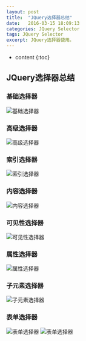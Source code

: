 ```yaml
---
layout: post
title:  "JQuery选择器总结"
date:   2016-03-15 18:09:13
categories: JQuery Selector
tags: JQuery Selector
excerpt: JQuery选择器使用。
---
```


* content
{:toc}

## JQuery选择器总结


### 基础选择器

![基础选择器](https://raw.githubusercontent.com/MagicalGuy/MyBlogPicture/master/oldpicture/%E5%9F%BA%E7%A1%80%E9%80%89%E6%8B%A9%E5%99%A8.png)

### 高级选择器

![高级选择器](https://raw.githubusercontent.com/MagicalGuy/MyBlogPicture/master/oldpicture/%E9%AB%98%E7%BA%A7%E9%80%89%E6%8B%A9%E5%99%A8.png)

### 索引选择器

![索引选择器](https://raw.githubusercontent.com/MagicalGuy/MyBlogPicture/master/oldpicture/%E7%B4%A2%E5%BC%95%E9%80%89%E6%8B%A9%E5%99%A8.png)

### 内容选择器

![内容选择器](https://raw.githubusercontent.com/MagicalGuy/MyBlogPicture/master/oldpicture/%E5%86%85%E5%AE%B9%E9%80%89%E6%8B%A9%E5%99%A8.png)

### 可见性选择器

![可见性选择器](https://raw.githubusercontent.com/MagicalGuy/MyBlogPicture/master/oldpicture/%E5%8F%AF%E8%A7%81%E6%80%A7%E9%80%89%E6%8B%A9%E5%99%A8.png)

### 属性选择器

![属性选择器](https://raw.githubusercontent.com/MagicalGuy/MyBlogPicture/master/oldpicture/%E5%B1%9E%E6%80%A7%E9%80%89%E6%8B%A9%E5%99%A8.png)

### 子元素选择器

![子元素选择器](https://raw.githubusercontent.com/MagicalGuy/MyBlogPicture/master/oldpicture/%E5%AD%90%E5%85%83%E7%B4%A0%E9%80%89%E6%8B%A9%E5%99%A8.png)

### 表单选择器

![表单选择器](https://raw.githubusercontent.com/MagicalGuy/MyBlogPicture/master/oldpicture/%E8%A1%A8%E5%8D%95%E9%80%89%E6%8B%A9%E5%99%A81.png)
![表单选择器](https://raw.githubusercontent.com/MagicalGuy/MyBlogPicture/master/oldpicture/%E8%A1%A8%E5%8D%95%E9%80%89%E6%8B%A9%E5%99%A82.png)